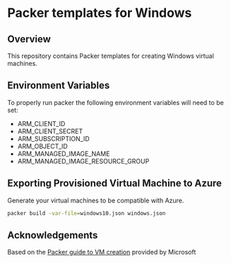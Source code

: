 # Packer templates for Windows

## Overview

This repository contains Packer templates for creating Windows virtual machines.

## Environment Variables

To properly run packer the following environment variables will need to be set:

* ARM_CLIENT_ID
* ARM_CLIENT_SECRET
* ARM_SUBSCRIPTION_ID
* ARM_OBJECT_ID
* ARM_MANAGED_IMAGE_NAME
* ARM_MANAGED_IMAGE_RESOURCE_GROUP

## Exporting Provisioned Virtual Machine to Azure

Generate your virtual machines to be compatible with Azure.

```sh
packer build -var-file=windows10.json windows.json
```

## Acknowledgements

Based on the [Packer guide to VM creation][microsoft] provided by Microsoft

<!-- Links Referenced -->

[microsoft]:               https://docs.microsoft.com/en-us/azure/virtual-machines/windows/build-image-with-packer
